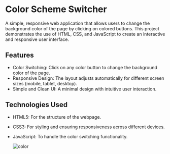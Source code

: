 # Color Scheme Switcher
A simple, responsive web application that allows users to change the background color of the page by clicking on colored buttons. This project demonstrates the use of HTML, CSS, and JavaScript to create an interactive and responsive user interface.

## Features
* Color Switching: Click on any color button to change the background color of the page.
* Responsive Design: The layout adjusts automatically for different screen sizes (mobile, tablet, desktop).
* Simple and Clean UI: A minimal design with intuitive user interaction.

## Technologies Used
* HTML5: For the structure of the webpage.
* CSS3: For styling and ensuring responsiveness across different devices.
* JavaScript: To handle the color switching functionality.

  ![color](https://github.com/user-attachments/assets/db115f4c-2283-4acd-a908-950886adcfe5)

